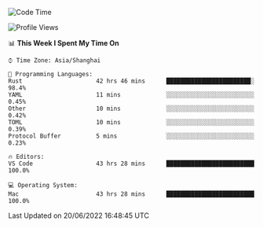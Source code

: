 <!--START_SECTION:waka-->
![Code Time](http://img.shields.io/badge/Code%20Time-1%2C420%20hrs%2034%20mins-blue)

![Profile Views](http://img.shields.io/badge/Profile%20Views-13-blue)

📊 **This Week I Spent My Time On** 

```text
⌚︎ Time Zone: Asia/Shanghai

💬 Programming Languages: 
Rust                     42 hrs 46 mins      ████████████████████████░   98.4% 
YAML                     11 mins             ░░░░░░░░░░░░░░░░░░░░░░░░░   0.45% 
Other                    10 mins             ░░░░░░░░░░░░░░░░░░░░░░░░░   0.42% 
TOML                     10 mins             ░░░░░░░░░░░░░░░░░░░░░░░░░   0.39% 
Protocol Buffer          5 mins              ░░░░░░░░░░░░░░░░░░░░░░░░░   0.23%

🔥 Editors: 
VS Code                  43 hrs 28 mins      █████████████████████████   100.0%

💻 Operating System: 
Mac                      43 hrs 28 mins      █████████████████████████   100.0%

```


 Last Updated on 20/06/2022 16:48:45 UTC
<!--END_SECTION:waka-->

